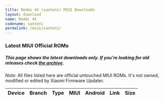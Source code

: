 ```yaml
---
title: Redmi 4X (santoni) MIUI Downloads
layout: download
name: Redmi 4X
codename: santoni
permalink: /miui/santoni/
---
```

### Latest MIUI Official ROMs
##### This page shows the latest downloads only. If you're looking for old releases check [the archive](/archive/miui/santoni/).
*Note*: All files listed here are official untouched MIUI ROMs. It's not owned, modified or edited by Xiaomi Firmware Updater.

<div class="table-responsive-md" id="table-wrapper">
<table id="miui" class="display dt-responsive compact table table-striped table-hover table-sm">
    <thead class="thead-dark">
        <tr>
            <th>Device</th>
            <th>Branch</th>
            <th>Type</th>
            <th>MIUI</th>
            <th>Android</th>
            <th>Link</th>
            <th>Size</th>
        </tr>
    </thead>
    <script>loadMiuiDownloads('santoni')</script>
</table>
</div>

